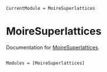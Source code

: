 ```@meta
CurrentModule = MoireSuperlattices
```

# MoireSuperlattices

Documentation for [MoireSuperlattices](https://github.com/Quantum-Many-Body/MoireSuperlattices.jl).

```@index
```

```@autodocs
Modules = [MoireSuperlattices]
```
